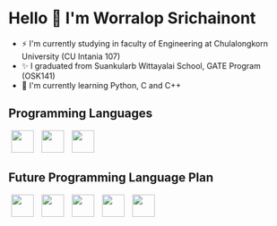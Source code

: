 # Hello 👋 I'm Worralop Srichainont
- ⚡ I'm currently studying in faculty  of Engineering at Chulalongkorn University (CU Intania 107)
- ✨ I graduated from Suankularb Wittayalai School, GATE Program (OSK141)
- 🌱 I'm currently learning Python, C and C++

## Programming Languages
<img src = "https://raw.githubusercontent.com/get-icon/geticon/master/icons/c.svg" width="40" hspace="5"> <img src = "https://raw.githubusercontent.com/get-icon/geticon/master/icons/c-plusplus.svg" width="40" hspace="5"> <img src = "https://raw.githubusercontent.com/get-icon/geticon/master/icons/python.svg" width="40" hspace="5">

## Future Programming Language Plan
<img src = "https://raw.githubusercontent.com/get-icon/geticon/master/icons/javascript.svg" width="40" hspace="5"> <img src = "https://raw.githubusercontent.com/get-icon/geticon/master/icons/css-3.svg" width="40" hspace="5"> <img src = "https://raw.githubusercontent.com/get-icon/geticon/master/icons/html-5.svg" width="40" hspace="5"> <img src = "https://raw.githubusercontent.com/get-icon/geticon/master/icons/java.svg" width="40" hspace="5"> <img src = "https://raw.githubusercontent.com/get-icon/geticon/master/icons/c-sharp.svg" width="40" hspace="5">